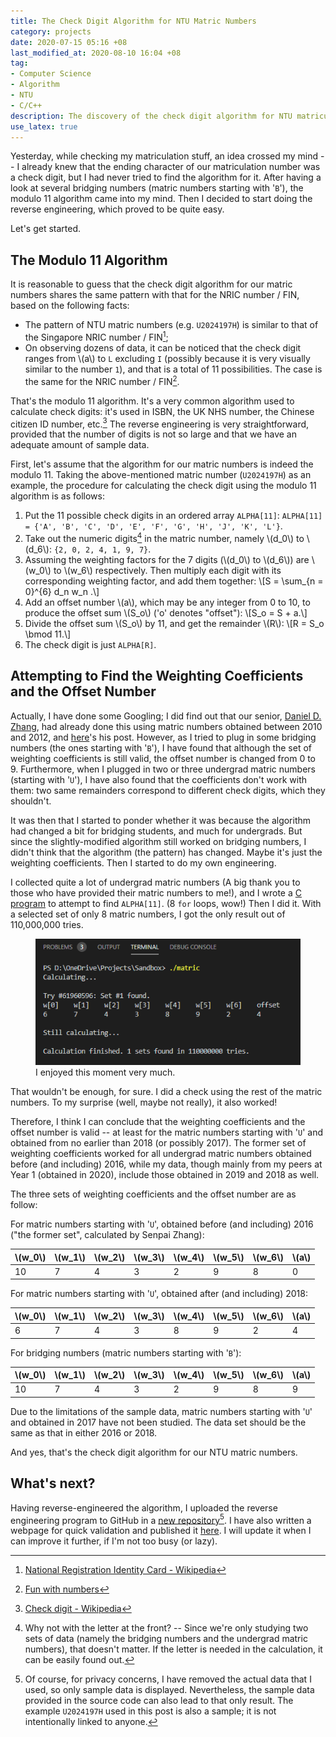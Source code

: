 ```yaml
---
title: The Check Digit Algorithm for NTU Matric Numbers
category: projects
date: 2020-07-15 05:16 +08
last_modified_at: 2020-08-10 16:04 +08
tag:
- Computer Science
- Algorithm
- NTU
- C/C++
description: The discovery of the check digit algorithm for NTU matriculation numbers.
use_latex: true
---
```


Yesterday, while checking my matriculation stuff, an idea crossed my mind -- I already knew that the ending character of our matriculation number was a check digit, but I had never tried to find the algorithm for it. After having a look at several bridging numbers (matric numbers starting with '`B`'), the modulo 11 algorithm came into my mind. Then I decided to start doing the reverse engineering, which proved to be quite easy.

Let's get started.

## The Modulo 11 Algorithm

It is reasonable to guess that the check digit algorithm for our matric numbers shares the same pattern with that for the NRIC number / FIN, based on the following facts:

* The pattern of NTU matric numbers (e.g. `U2024197H`) is similar to that of the Singapore NRIC number / FIN[^1];
* On observing dozens of data, it can be noticed that the check digit ranges from \\(a\\) to `L` excluding `I` (possibly because it is very visually similar to the number `1`), and that is a total of 11 possibilities. The case is the same for the NRIC number / FIN[^2].

That's the modulo 11 algorithm. It's a very common algorithm used to calculate check digits: it's used in ISBN, the UK NHS number, the Chinese citizen ID number, etc.[^3] The reverse engineering is very straightforward, provided that the number of digits is not so large and that we have an adequate amount of sample data.

First, let's assume that the algorithm for our matric numbers is indeed the modulo 11. Taking the above-mentioned matric number (`U2024197H`) as an example, the procedure for calculating the check digit using the modulo 11 algorithm is as follows:

1. Put the 11 possible check digits in an ordered array `ALPHA[11]`: `ALPHA[11] = {'A', 'B', 'C', 'D', 'E', 'F', 'G', 'H', 'J', 'K', 'L'}`.
2. Take out the numeric digits[^4] in the matric number, namely \\(d_0\\) to \\(d_6\\): `{2, 0, 2, 4, 1, 9, 7}`.
3. Assuming the weighting factors for the 7 digits (\\(d_0\\) to \\(d_6\\)) are \\(w_0\\) to \\(w_6\\) respectively. Then multiply each digit with its corresponding weighting factor, and add them together: \\[S = \sum_{n = 0}^{6} d_n w_n .\\]
4. Add an offset number \\(a\\), which may be any integer from 0 to 10, to produce the offset sum \\(S_o\\) ('o' denotes "offset"): \\[S_o = S + a.\\]
5. Divide the offset sum \\(S_o\\) by 11, and get the remainder \\(R\\): \\[R = S_o \bmod 11.\\]
6. The check digit is just `ALPHA[R]`.

## Attempting to Find the Weighting Coefficients and the Offset Number

Actually, I have done some Googling; I did find out that our senior, [Daniel D. Zhang](https://idf.github.io/), had already done this using matric numbers obtained between 2010 and 2012, and [here](https://github.com/idf/idf.github.io-deprecated/blob/master/_posts/2014-03-17-the-secret-behind-ntu-matriculation-numbers.md)'s his post. However, as I tried to plug in some bridging numbers (the ones starting with '`B`'), I have found that although the set of weighting coefficients is still valid, the offset number is changed from 0 to 9. Furthermore, when I plugged in two or three undergrad matric numbers (starting with '`U`'), I have also found that the coefficients don't work with them: two same remainders correspond to different check digits, which they shouldn't.

It was then that I started to ponder whether it was because the algorithm had changed a bit for bridging students, and much for undergrads. But since the slightly-modified algorithm still worked on bridging numbers, I didn't think that the algorithm (the pattern) has changed. Maybe it's just the weighting coefficients. Then I started to do my own engineering.

I collected quite a lot of undergrad matric numbers (A big thank you to those who have provided their matric numbers to me!), and I wrote a [C program](https://github.com/ZhongRuoyu/ntu-matric-number/blob/master/calculation/ntu_matric.c) to attempt to find `ALPHA[11]`. (8 `for` loops, wow!) Then I did it. With a selected set of only 8 matric numbers, I got the only result out of 110,000,000 tries.

<figure>
<img src="/assets/images/posts/2020-07/the_only_result.png" alt="The Only Result">
<figcaption>I enjoyed this moment very much.</figcaption>
</figure>

That wouldn't be enough, for sure. I did a check using the rest of the matric numbers. To my surprise (well, maybe not really), it also worked!

Therefore, I think I can conclude that the weighting coefficients and the offset number is valid -- at least for the matric numbers starting with '`U`' and obtained from no earlier than 2018 (or possibly 2017). The former set of weighting coefficients worked for all undergrad matric numbers obtained before (and including) 2016, while my data, though mainly from my peers at Year 1 (obtained in 2020), include those obtained in 2019 and 2018 as well.

The three sets of weighting coefficients and the offset number are as follow:

For matric numbers starting with '`U`', obtained before (and including) 2016 ("the former set", calculated by Senpai Zhang):

|\\(w_0\\)|\\(w_1\\)|\\(w_2\\)|\\(w_3\\)|\\(w_4\\)|\\(w_5\\)|\\(w_6\\)|\\(a\\)|
|---------|---------|---------|---------|---------|---------|---------|-------|
|   10    |    7    |    4    |    3    |    2    |    9    |    8    |   0   |

For matric numbers starting with '`U`', obtained after (and including) 2018:

|\\(w_0\\)|\\(w_1\\)|\\(w_2\\)|\\(w_3\\)|\\(w_4\\)|\\(w_5\\)|\\(w_6\\)|\\(a\\)|
|---------|---------|---------|---------|---------|---------|---------|-------|
|    6    |    7    |    4    |    3    |    8    |    9    |    2    |   4   |

For bridging numbers (matric numbers starting with '`B`'):

|\\(w_0\\)|\\(w_1\\)|\\(w_2\\)|\\(w_3\\)|\\(w_4\\)|\\(w_5\\)|\\(w_6\\)|\\(a\\)|
|---------|---------|---------|---------|---------|---------|---------|-------|
|   10    |    7    |    4    |    3    |    2    |    9    |    8    |   9   |

Due to the limitations of the sample data, matric numbers starting with '`U`' and obtained in 2017 have not been studied. The data set should be the same as that in either 2016 or 2018.

And yes, that's the check digit algorithm for our NTU matric numbers.

## What's next?

Having reverse-engineered the algorithm, I uploaded the reverse engineering program to GitHub in a [new repository](https://github.com/ZhongRuoyu/ntu-matric-number)[^5]. I have also written a webpage for quick validation and published it [here](https://zhongruoyu.github.io/ntu-matric-number/). I will update it when I can improve it further, if I'm not too busy (or lazy).

[^1]: [National Registration Identity Card - Wikipedia](https://en.wikipedia.org/wiki/National_Registration_Identity_Card)

[^2]: [Fun with numbers](http://www.ngiam.net/NRIC/)

[^3]: [Check digit - Wikipedia](https://en.wikipedia.org/wiki/Check_digit)

[^4]: Why not with the letter at the front? -- Since we're only studying two sets of data (namely the bridging numbers and the undergrad matric numbers), that doesn't matter. If the letter is needed in the calculation, it can be easily found out.

[^5]: Of course, for privacy concerns, I have removed the actual data that I used, so only sample data is displayed. Nevertheless, the sample data provided in the source code can also lead to that only result. The example `U2024197H` used in this post is also a sample; it is not intentionally linked to anyone.
